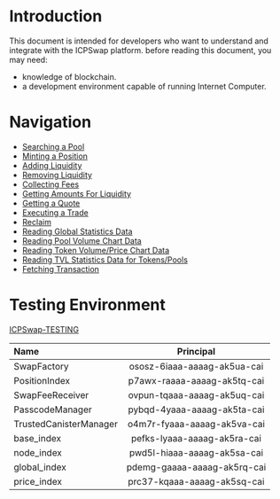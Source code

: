 # Introduction

This document is intended for developers who want to understand and integrate with the ICPSwap platform. before reading this document, you may need:
+ knowledge of blockchain.
+ a development environment capable of running Internet Computer.

# Navigation

+ [Searching a Pool](./01.SwapFactory/01.Searching_a_Pool.md)
+ [Minting a Position](./02.SwapPool/Liquidity/01.Minting_a_Position.md)
+ [Adding Liquidity](./02.SwapPool/Liquidity/02.Adding_Liquidity.md)
+ [Removing Liquidity](./02.SwapPool/Liquidity/03.Removing_Liquidity.md)
+ [Collecting Fees](./02.SwapPool/Liquidity/04.Collecting_Fees.md)
+ [Getting Amounts For Liquidity](./02.SwapPool/Liquidity/05.Getting_Amounts_For_Liquidity.md)
+ [Getting a Quote](./02.SwapPool/Swap/01.Getting_a_Quote.md)
+ [Executing a Trade](./02.SwapPool/Swap/02.Executing_a_Trade.md)
+ [Reclaim](./02.SwapPool/Token/01.Reclaim.md)
+ [Reading Global Statistics Data](./03.SwapInformation/01.Fetching_Global_Info.md/#reading-global-statistics-data)
+ [Reading Pool Volume Chart Data](./03.SwapInformation/02.Fetching_Pool_Info.md/#reading-pool-volume-chart-data)
+ [Reading Token Volume/Price Chart Data](./03.SwapInformation/03.Fetching_Token_Info.md)
+ [Reading TVL Statistics Data for Tokens/Pools](./03.SwapInformation/04.Fetching_TVL_Info.md)
+ [Fetching Transaction](./03.SwapInformation/05.Fetching_Transaction.md)

# Testing Environment

[ICPSwap-TESTING](https://ookii-jiaaa-aaaag-ak5wa-cai.icp0.io/swap)

|Name|Principal|
|:-|:-:|
|SwapFactory|ososz-6iaaa-aaaag-ak5ua-cai|
|PositionIndex|p7awx-raaaa-aaaag-ak5tq-cai|
|SwapFeeReceiver|ovpun-tqaaa-aaaag-ak5uq-cai|
|PasscodeManager|pybqd-4yaaa-aaaag-ak5ta-cai|
|TrustedCanisterManager|o4m7r-fyaaa-aaaag-ak5va-cai|
|base_index|pefks-lyaaa-aaaag-ak5ra-cai|
|node_index|pwd5l-hiaaa-aaaag-ak5sa-cai|
|global_index|pdemg-gaaaa-aaaag-ak5rq-cai|
|price_index|prc37-kqaaa-aaaag-ak5sq-cai|

	
	
	
	

	
	
	
	